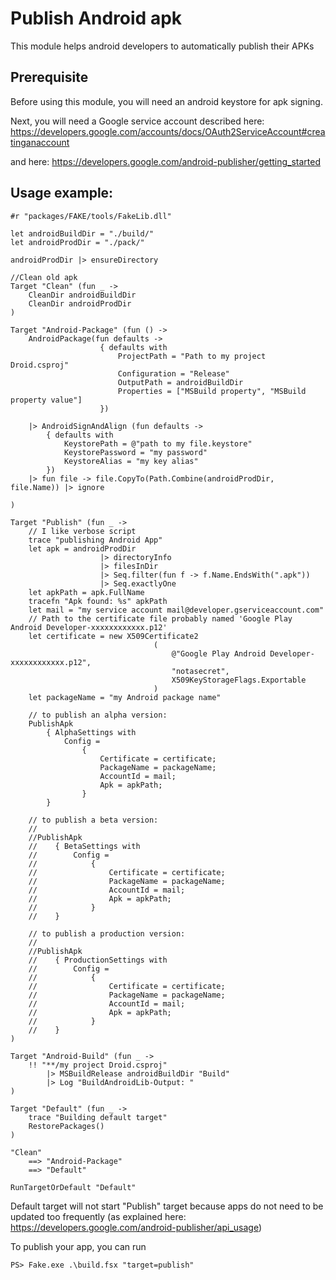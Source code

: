 # Publish Android apk

This module helps android developers to automatically publish their APKs

## Prerequisite

Before using this module, you will need an android keystore for apk signing.

Next, you will need a Google service account described here: 
https://developers.google.com/accounts/docs/OAuth2ServiceAccount#creatinganaccount

and here: 
https://developers.google.com/android-publisher/getting_started


## Usage example:

    #r "packages/FAKE/tools/FakeLib.dll"

    let androidBuildDir = "./build/"
    let androidProdDir = "./pack/"

    androidProdDir |> ensureDirectory

    //Clean old apk
    Target "Clean" (fun _ ->
        CleanDir androidBuildDir
        CleanDir androidProdDir
    )

    Target "Android-Package" (fun () ->
        AndroidPackage(fun defaults ->
                        { defaults with 
                            ProjectPath = "Path to my project Droid.csproj"
                            Configuration = "Release"
                            OutputPath = androidBuildDir
							Properties = ["MSBuild property", "MSBuild property value"]
                        })

        |> AndroidSignAndAlign (fun defaults ->
            { defaults with 
                KeystorePath = @"path to my file.keystore"
                KeystorePassword = "my password"
                KeystoreAlias = "my key alias"
            })
        |> fun file -> file.CopyTo(Path.Combine(androidProdDir, file.Name)) |> ignore

    )

    Target "Publish" (fun _ -> 
        // I like verbose script
        trace "publishing Android App"
        let apk = androidProdDir 
                        |> directoryInfo 
                        |> filesInDir 
                        |> Seq.filter(fun f -> f.Name.EndsWith(".apk"))
                        |> Seq.exactlyOne
        let apkPath = apk.FullName
        tracefn "Apk found: %s" apkPath
        let mail = "my service account mail@developer.gserviceaccount.com"
        // Path to the certificate file probably named 'Google Play Android Developer-xxxxxxxxxxxx.p12'
        let certificate = new X509Certificate2
                                    (
                                        @"Google Play Android Developer-xxxxxxxxxxxx.p12",
                                        "notasecret",
                                        X509KeyStorageFlags.Exportable
                                    )
        let packageName = "my Android package name"

        // to publish an alpha version: 
        PublishApk 
            { AlphaSettings with 
                Config = 
                    { 
                        Certificate = certificate;
                        PackageName = packageName;
                        AccountId = mail;
                        Apk = apkPath; 
                    }
            }

        // to publish a beta version: 
        //
        //PublishApk 
        //    { BetaSettings with 
        //        Config = 
        //            { 
        //                Certificate = certificate;
        //                PackageName = packageName;
        //                AccountId = mail;
        //                Apk = apkPath; 
        //            }
        //    }
        
        // to publish a production version: 
        //
        //PublishApk 
        //    { ProductionSettings with 
        //        Config = 
        //            { 
        //                Certificate = certificate;
        //                PackageName = packageName;
        //                AccountId = mail;
        //                Apk = apkPath; 
        //            }
        //    }
    )

    Target "Android-Build" (fun _ ->
        !! "**/my project Droid.csproj"
            |> MSBuildRelease androidBuildDir "Build"
            |> Log "BuildAndroidLib-Output: "
    )

    Target "Default" (fun _ ->
        trace "Building default target"
        RestorePackages()
    )

    "Clean"
        ==> "Android-Package"
        ==> "Default"

    RunTargetOrDefault "Default"

Default target will not start "Publish" target because apps do not need to be updated too frequently (as explained here: https://developers.google.com/android-publisher/api_usage)

To publish your app, you can run

    PS> Fake.exe .\build.fsx "target=publish"

